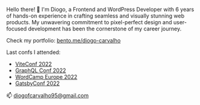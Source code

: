 <html>
  <p>Hello there! 👋 I'm Diogo, a Frontend and WordPress Developer with 6 years of hands-on experience in crafting seamless and visually stunning web products. My unwavering commitment to pixel-perfect design and user-focused development has been the cornerstone of my career journey.</p>

<p>Check my portfolio: <a href="https://bento.me/diogo-carvalho" target="_blank">bento.me/diogo-carvalho</a></p>
<!--< <ul>
li><a href="https://nicolaudacosta.pt/" target="_blank">NDC - Soluções de Engenharia (May 2024)</a></li>
    <li><a href="https://www.wippy.pt/" target="_blank">Wippy (February 2024)</a></li>
   <li><a href="https://planoamigoendesa.pt/" target="_blank">Plano Amigo Endesa (January 2024)</a></li>
   <li><a href="https://vview.pt/" target="_blank">vView (November 2023)</a></li>
   <li><a href="https://overback.com/" target="_blank">Over&Back (October 2023)</a></li>
   <li><a href="https://datahub.anpl.pt/" target="_blank">ANPL DataHub (September 2023)</a></li>
   <li><a href="https://roadset.com" target="_blank">Roadset (August 2023)</a></li>
   <li><a href="https://arqplan.pt/" target="_blank">Arqplan (July 2023)</a></li>
   <li><a href="https://grupoceleste.com/" target="_blank">Projeto Nutrisafelab <small>by Grupo Celeste</small> (June 2023)</a></li>
   <li><a href="https://businesshub.fercopor.pt/" target="_blank">Fercopor Business Hub (June 2023)</a></li>
    <li><a href="https://max-10.com/" target="_blank">Max10 (May 2023)</a></li>
   <li><a href="https://explorelandco.com" target="_blank">Explore Land Company (May 2023)</a></li>
    <li><a href="http://gondomarjewellery.pt/" target="_blank">Gondomar Original Jewellery (April 2023)</a></li>
    <li><a href="https://minrs.pt/" target="_blank">Minrs (November 2022)</a></li>
    <li><a href="https://gingabike.pt/campanhaeletricasoneoff/" target="_blank">Vortex (October 2022)</a></li>
    <li><a href="https://torreshopping.pt/" target="_blank">Torres Shopping (September 2022)</a></li>
    <li><a href="https://mbeboavista.com/" target="_blank">MBE Boavista (September 2022)</a></li>
   <li><a href="https://utopian.pt/" target="_blank">Utopian Hotels (April 2022)</a></li>
   <li><a href="https://croftport.com/" target="_blank">Croft Port (January 2022)</a></li>
   <li><a href="https://neadvance.com/" target="_blank">Neadvance (December 2021)</a></li>
   
  </ul>-->
  
  <p>Last confs I attended:</p>
 <ul>
    <li><a href="https://viteconf.org/" target="_blank">ViteConf 2022</a></li>
    <li><a href="https://graphqlconf.org/" target="_blank">GraphQL Conf 2022</a></li>
   <li><a href="https://europe.wordcamp.org/2022/" target="_blank">WordCamp Europe 2022</a></li>
   <li><a href="https://gatsbyconf.com/" target="_blank">GatsbyConf 2022</a></li>
   
  </ul>

<p>
  📫 <a href="mailto:diogofcarvalho95@gmail.com">diogofcarvalho95@gmail.com</a>
  </p>
<!---
diogofcarvalho95/diogofcarvalho95 is a ✨ special ✨ repository because its `README.md` (this file) appears on your GitHub profile.
You can click the Preview link to take a look at your changes.
--->
</html>
